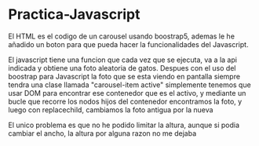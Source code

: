 # Practica-Javascript

El HTML es el codigo de un carousel usando boostrap5, ademas le he añadido un boton para que pueda hacer la funcionalidades del Javascript.

El javascript tiene una funcion que cada vez que se ejecuta, va a la api indicada y obtiene una foto aleatoria de gatos.
Despues con el uso del boostrap para Javascript la foto que se esta viendo en pantalla siempre tendra una clase llamada "carousel-item active" simplemente tenemos que
usar DOM para encontrar ese contenedor que es el activo, y mediante un bucle que recorre los nodos hijos del contenedor encontramos la foto, y luego con replacechild,
cambiamos la foto antigua por la nueva

El unico problema es que no he podido limitar la altura, aunque si podia cambiar el ancho, la altura por alguna razon no me dejaba
